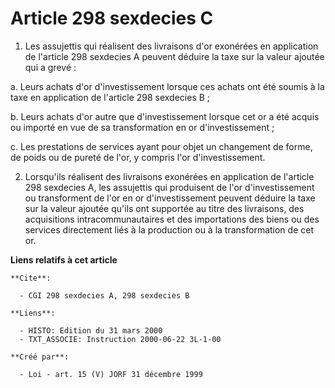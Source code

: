 # Article 298 sexdecies C

1. Les assujettis qui réalisent des livraisons d'or exonérées en application de l'article 298 sexdecies A peuvent déduire la
taxe sur la valeur ajoutée qui a grevé :

a. Leurs achats d'or d'investissement lorsque ces achats ont été soumis à la taxe en application de l'article 298 sexdecies
B ;

b. Leurs achats d'or autre que d'investissement lorsque cet or a été acquis ou importé en vue de sa transformation en or
d'investissement ;

c. Les prestations de services ayant pour objet un changement de forme, de poids ou de pureté de l'or, y compris l'or
d'investissement.

2. Lorsqu'ils réalisent des livraisons exonérées en application de l'article 298 sexdecies A, les assujettis qui produisent
de l'or d'investissement ou transforment de l'or en or d'investissement peuvent déduire la taxe sur la valeur ajoutée qu'ils
ont supportée au titre des livraisons, des acquisitions intracommunautaires et des importations des biens ou des services
directement liés à la production ou à la transformation de cet or.

**Liens relatifs à cet article**

	**Cite**:

	  - CGI 298 sexdecies A, 298 sexdecies B

	**Liens**:

	  - HISTO: Edition du 31 mars 2000
	  - TXT_ASSOCIE: Instruction 2000-06-22 3L-1-00

	**Créé par**:

	  - Loi - art. 15 (V) JORF 31 décembre 1999
